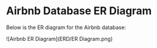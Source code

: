 # Airbnb Database ER Diagram

Below is the ER diagram for the Airbnb database:

![Airbnb ER Diagram](ERD/ER Diagram.png)
